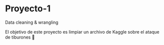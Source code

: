 # Proyecto-1
Data cleaning &amp; wrangling

El objetivo de este proyecto es limpiar un archivo de Kaggle sobre el ataque de tiburones 🦈
